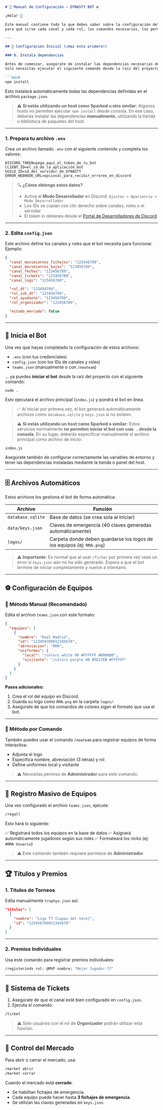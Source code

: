 

````markdown
# 📜 Manual de Configuración – DYNASTY BOT ⚙️

¡Hola! 👋

Este manual contiene todo lo que debes saber sobre la configuración del bot:  
para qué sirve cada canal y cada rol, los comandos necesarios, los permisos requeridos en algunos casos y los posibles errores que podrías encontrar.

---

## 🔧 Configuración Inicial (¡Haz esto primero!)

### 0. Instala dependencias

Antes de comenzar, asegúrate de instalar las dependencias necesarias del proyecto.  
Solo necesitas ejecutar el siguiente comando desde la raíz del proyecto:

```bash
npm install
````

Esto instalará automáticamente todas las dependencias definidas en el archivo `package.json`.

> ⚠️ **Si estás utilizando un host como Sparked u otro similar:**
> Algunos hosts no permiten ejecutar `npm install` desde consola.
> En ese caso, deberás instalar las dependencias **manualmente**, utilizando la tienda o biblioteca de paquetes del host.

---

### 1. Prepara tu archivo `.env`

Crea un archivo llamado `.env` con el siguiente contenido y completa los valores:

```env
DISCORD_TOKEN=pega_aquí_el_token_de_tu_bot
CLIENT_ID=el_id_de_la_aplicación_bot
GUILD_ID=id_del_servidor_de_DYNASTY
ERROR_WEBHOOK_URL=opcional_para_recibir_errores_en_discord
```

> 🔍 **¿Cómo obtengo estos datos?**
>
> * Activa el **Modo Desarrollador** en Discord:
>   `Ajustes > Apariencia > Modo Desarrollador`
> * Los IDs se copian con clic derecho sobre canales, roles o el servidor
> * El token lo obtienes desde el [Portal de Desarrolladores de Discord](https://discord.com/developers/applications)

---

### 2. Edita `config.json`

Este archivo define los canales y roles que el bot necesita para funcionar. Ejemplo:

```json
{
  "canal_movimientos_fichajes": "123456789",
  "canal_movimientos_bajas": "123456789",
  "canal_fechas": "123456789",
  "canal_tickets": "123456789",
  "canal_logs": "123456789",

  "rol_dt": "123456789",
  "rol_sub_dt": "123456789",
  "rol_ayudante": "123456789",
  "rol_organizador": "123456789",

  "estado_mercado": false
}
```

---

## 🚀 Inicia el Bot

Una vez que hayas completado la configuración de estos archivos:

* `.env` (con tus credenciales)
* `config.json` (con los IDs de canales y roles)
* `teams.json` (manualmente o con `/newteam`)

… ya puedes **iniciar el bot** desde la raíz del proyecto con el siguiente comando:

```bash
node .
```

Esto ejecutará el archivo principal (`index.js`) y pondrá el bot en línea.

> ✅ Al iniciar por primera vez, el bot generará automáticamente archivos como `database.sqlite` y `keys.json` si no existen.

> ⚠️ **Si estás utilizando un host como Sparked o similar:**
> Estos servicios normalmente **no permiten iniciar el bot con `node .` desde la consola**.
> En su lugar, deberás especificar manualmente el archivo principal como archivo de inicio:

```
index.js
```

Asegúrate también de configurar correctamente las variables de entorno y tener las dependencias instaladas mediante la tienda o panel del host.

---

## 🗄️ Archivos Automáticos

Estos archivos los gestiona el bot de forma automática:

| Archivo           | Función                                                                |
| ----------------- | ---------------------------------------------------------------------- |
| `database.sqlite` | Base de datos (se crea sola al iniciar)                                |
| `data/keys.json`  | Claves de emergencia (40 claves generadas automáticamente)             |
| `logos/`          | Carpeta donde deben guardarse los logos de los equipos (ej: `RMA.png`) |

> ⚠️ **Importante**:
> Es normal que al usar `/fichar` por primera vez veas un error si `keys.json` aún no ha sido generado.
> Espera a que el bot termine de iniciar completamente y vuelve a intentarlo.

---

## ⚽ Configuración de Equipos

### 📝 Método Manual (Recomendado)

Edita el archivo `teams.json` con este formato:

```json
{
  "equipos": [
    {
      "nombre": "Real Madrid",
      "id": "123456789012345678",
      "abreviacion": "RMA",
      "uniformes": {
        "local": "/colors white 90 #FFFFFF #000000",
        "visitante": "/colors purple 40 #5E17EB #FFFFFF"
      }
    }
  ]
}
```

**Pasos adicionales:**

1. Crea el rol del equipo en Discord.
2. Guarda su logo como `RMA.png` en la carpeta `logos/`.
3. Asegúrate de que los comandos de colores sigan el formato que usa el bot.

---

### 🤖 Método por Comando

También puedes usar el comando `/newteam` para registrar equipos de forma interactiva:

* Adjunta el logo
* Especifica nombre, abreviación (3 letras) y rol
* Define uniformes local y visitante

> ⚠️ Necesitas permiso de **Administrador** para este comando.

---

## 🔄 Registro Masivo de Equipos

Una vez configurado el archivo `teams.json`, ejecuta:

```bash
/regall
```

Esto hará lo siguiente:

✅ Registrará todos los equipos en la base de datos
✅ Asignará automáticamente jugadores según sus roles
✅ Formateará los nicks (ej: `#RMA Usuario`)

> ⚠️ Este comando también requiere permisos de **Administrador**.

---

## 🏆 Títulos y Premios

### 1. Títulos de Torneos

Edita manualmente `trophys.json` así:

```json
"titulos": [
  {
    "nombre": "Liga T7 [Lapas del Yare]",
    "id": "123456789012345678"
  }
]
```

---

### 2. Premios Individuales

Usa este comando para registrar premios individuales:

```bash
/registerindv rol: @MVP nombre: "Mejor Jugador T7"
```

---

## 🎫 Sistema de Tickets

1. Asegúrate de que el canal esté bien configurado en `config.json`.
2. Ejecuta el comando:

```bash
/ticket
```

> ⚠️ Solo usuarios con el rol de **Organizador** podrán utilizar esta función.

---

## 💼 Control del Mercado

Para abrir o cerrar el mercado, usa:

```bash
/market abrir
/market cerrar
```

Cuando el mercado está **cerrado**:

* Se habilitan fichajes de emergencia.
* Cada equipo puede hacer hasta **3 fichajes de emergencia**.
* Se utilizan las claves generadas en `keys.json`.
